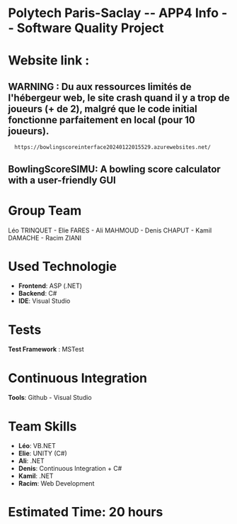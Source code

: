 # Polytech Paris-Saclay -- APP4 Info -- Software Quality Project 
# Website link :
## WARNING : Du aux ressources limités de l'hébergeur web, le site crash quand il y a trop de joueurs (+ de 2), malgré que le code initial fonctionne parfaitement en local (pour 10 joueurs).
      https://bowlingscoreinterface20240122015529.azurewebsites.net/
## BowlingScoreSIMU: A bowling score calculator with a user-friendly GUI  
# Group Team
Léo TRINQUET - Elie FARES - Ali MAHMOUD - Denis CHAPUT - Kamil DAMACHE - Racim ZIANI
# Used Technologie 
  - __Frontend__: ASP (.NET)
  - __Backend__: C#
  - __IDE__: Visual Studio
# Tests 
__Test Framework__ : MSTest
# Continuous Integration 
__Tools__: Github - Visual Studio
# Team Skills
  - __Léo__: VB.NET
  - __Elie__: UNITY (C#)
  - __Ali__: .NET
  - __Denis__: Continuous Integration + C#
  - __Kamil__: .NET
  - __Racim__: Web Development
# Estimated Time: 20 hours
